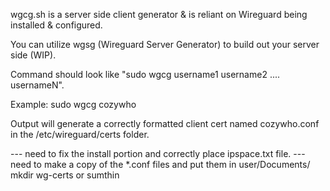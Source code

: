 wgcg.sh is a server side client generator & is reliant on Wireguard being installed & configured.

You can utilize wgsg (Wireguard Server Generator) to build out your server side (WIP).

Command should look like "sudo wgcg username1 username2 .... usernameN".

Example: sudo wgcg cozywho

Output will generate a correctly formatted client cert named cozywho.conf in the /etc/wireguard/certs folder.

--- need to fix the install portion and correctly place ipspace.txt file.
--- need to make a copy of the *.conf files and put them in user/Documents/ mkdir wg-certs or sumthin
